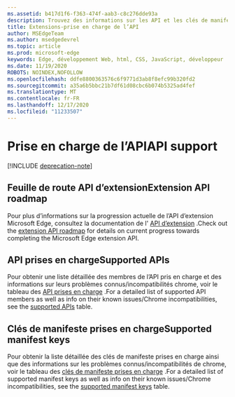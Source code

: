 ```yaml
---
ms.assetid: b417d1f6-f363-474f-aab3-c8c276dde93a
description: Trouvez des informations sur les API et les clés de manifeste actuelles et futures pour les extensions Microsoft Edge.
title: Extensions-prise en charge de l’API
author: MSEdgeTeam
ms.author: msedgedevrel
ms.topic: article
ms.prod: microsoft-edge
keywords: Edge, développement Web, html, CSS, JavaScript, développeur
ms.date: 11/19/2020
ROBOTS: NOINDEX,NOFOLLOW
ms.openlocfilehash: ddfe8800363576c6f9771d3ab8f8efc99b320fd2
ms.sourcegitcommit: a35a6b5bbc21b7df61d08cbc6b074b5325ad4fef
ms.translationtype: MT
ms.contentlocale: fr-FR
ms.lasthandoff: 12/17/2020
ms.locfileid: "11233507"
---
```

# <span data-ttu-id="1b923-104">Prise en charge de l’API</span><span class="sxs-lookup"><span data-stu-id="1b923-104">API support</span></span>  

[!INCLUDE [deprecation-note](includes/deprecation-note.md)]  

## <span data-ttu-id="1b923-105">Feuille de route API d’extension</span><span class="sxs-lookup"><span data-stu-id="1b923-105">Extension API roadmap</span></span>
<span data-ttu-id="1b923-106">Pour plus d’informations sur la progression actuelle de l’API d’extension Microsoft Edge, consultez la documentation de l' [API d’extension](./api-support/extension-API-roadmap.md) .</span><span class="sxs-lookup"><span data-stu-id="1b923-106">Check out the [extension API roadmap](./api-support/extension-API-roadmap.md) for details on current progress towards completing the Microsoft Edge extension API.</span></span>

## <span data-ttu-id="1b923-107">API prises en charge</span><span class="sxs-lookup"><span data-stu-id="1b923-107">Supported APIs</span></span>
<span data-ttu-id="1b923-108">Pour obtenir une liste détaillée des membres de l’API pris en charge et des informations sur leurs problèmes connus/incompatibilités chrome, voir le tableau des [API prises en charge](./api-support/supported-APIs.md) .</span><span class="sxs-lookup"><span data-stu-id="1b923-108">For a detailed list of supported API members as well as info on their known issues/Chrome incompatibilities, see the [supported APIs](./api-support/supported-APIs.md) table.</span></span>

## <span data-ttu-id="1b923-109">Clés de manifeste prises en charge</span><span class="sxs-lookup"><span data-stu-id="1b923-109">Supported manifest keys</span></span>
<span data-ttu-id="1b923-110">Pour obtenir la liste détaillée des clés de manifeste prises en charge ainsi que des informations sur les problèmes connus/incompatibilités de chrome, voir le tableau des [clés de manifeste prises en charge](./api-support/supported-manifest-keys.md) .</span><span class="sxs-lookup"><span data-stu-id="1b923-110">For a detailed list of supported manifest keys as well as info on their known issues/Chrome incompatibilities, see the [supported manifest keys](./api-support/supported-manifest-keys.md) table.</span></span>

